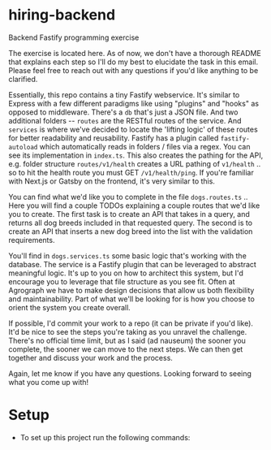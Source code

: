 # hiring-backend
Backend Fastify programming exercise 


The exercise is located here. As of now, we don't have a thorough README that explains each step so I'll do my best to elucidate the task in this email. Please feel free to reach out with any questions if you'd like anything to be clarified.

Essentially, this repo contains a tiny Fastify webservice. It's similar to Express with a few different paradigms like using "plugins" and "hooks" as opposed to middleware. There's a `db` that's just a JSON file. And two additional folders -- `routes` are the RESTful routes of the service. And `services` is where we've decided to locate the 'lifting logic' of these routes for better readability and reusability. Fastify has a plugin called `fastify-autoload` which automatically reads in folders / files via a regex. You can see its implementation in `index.ts`. This also creates the pathing for the API, e.g. folder structure `routes/v1/health` creates a URL pathing of `v1/health` .. so to hit the health route you must GET `/v1/health/ping`. If you're familiar with Next.js or Gatsby on the frontend, it's very similar to this.

You can find what we'd like you to complete in the file `dogs.routes.ts` .. Here you will find a couple TODOs explaining a couple routes that we'd like you to create. The first task is to create an API that takes in a query, and returns all dog breeds included in that requested query. The second is to create an API that inserts a new dog breed into the list with the validation requirements.

You'll find in `dogs.services.ts` some basic logic that's working with the database. The service is a Fastify plugin that can be leveraged to abstract meaningful logic. It's up to you on how to architect this system, but I'd encourage you to leverage that file structure as you see fit. Often at Agrograph we have to make design decisions that allow us both flexibility and maintainability. Part of what we'll be looking for is how you choose to orient the system you create overall.

If possible, I'd commit your work to a repo (it can be private if you'd like). It'd be nice to see the steps you're taking as you unravel the challenge. There's no official time limit, but as I said (ad nauseum) the sooner you complete, the sooner we can move to the next steps. We can then get together and discuss your work and the process.

Again, let me know if you have any questions. Looking forward to seeing what you come up with!

# Setup
- To set up this project run the following commands:
<!-- > npm run build
> npm run start -->